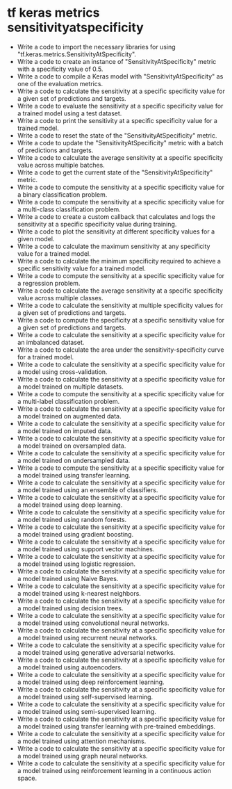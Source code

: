 # tf keras metrics sensitivityatspecificity

- Write a code to import the necessary libraries for using "tf.keras.metrics.SensitivityAtSpecificity".
- Write a code to create an instance of "SensitivityAtSpecificity" metric with a specificity value of 0.5.
- Write a code to compile a Keras model with "SensitivityAtSpecificity" as one of the evaluation metrics.
- Write a code to calculate the sensitivity at a specific specificity value for a given set of predictions and targets.
- Write a code to evaluate the sensitivity at a specific specificity value for a trained model using a test dataset.
- Write a code to print the sensitivity at a specific specificity value for a trained model.
- Write a code to reset the state of the "SensitivityAtSpecificity" metric.
- Write a code to update the "SensitivityAtSpecificity" metric with a batch of predictions and targets.
- Write a code to calculate the average sensitivity at a specific specificity value across multiple batches.
- Write a code to get the current state of the "SensitivityAtSpecificity" metric.
- Write a code to compute the sensitivity at a specific specificity value for a binary classification problem.
- Write a code to compute the sensitivity at a specific specificity value for a multi-class classification problem.
- Write a code to create a custom callback that calculates and logs the sensitivity at a specific specificity value during training.
- Write a code to plot the sensitivity at different specificity values for a given model.
- Write a code to calculate the maximum sensitivity at any specificity value for a trained model.
- Write a code to calculate the minimum specificity required to achieve a specific sensitivity value for a trained model.
- Write a code to compute the sensitivity at a specific specificity value for a regression problem.
- Write a code to calculate the average sensitivity at a specific specificity value across multiple classes.
- Write a code to calculate the sensitivity at multiple specificity values for a given set of predictions and targets.
- Write a code to compute the specificity at a specific sensitivity value for a given set of predictions and targets.
- Write a code to calculate the sensitivity at a specific specificity value for an imbalanced dataset.
- Write a code to calculate the area under the sensitivity-specificity curve for a trained model.
- Write a code to calculate the sensitivity at a specific specificity value for a model using cross-validation.
- Write a code to calculate the sensitivity at a specific specificity value for a model trained on multiple datasets.
- Write a code to compute the sensitivity at a specific specificity value for a multi-label classification problem.
- Write a code to calculate the sensitivity at a specific specificity value for a model trained on augmented data.
- Write a code to calculate the sensitivity at a specific specificity value for a model trained on imputed data.
- Write a code to calculate the sensitivity at a specific specificity value for a model trained on oversampled data.
- Write a code to calculate the sensitivity at a specific specificity value for a model trained on undersampled data.
- Write a code to compute the sensitivity at a specific specificity value for a model trained using transfer learning.
- Write a code to calculate the sensitivity at a specific specificity value for a model trained using an ensemble of classifiers.
- Write a code to calculate the sensitivity at a specific specificity value for a model trained using deep learning.
- Write a code to calculate the sensitivity at a specific specificity value for a model trained using random forests.
- Write a code to calculate the sensitivity at a specific specificity value for a model trained using gradient boosting.
- Write a code to calculate the sensitivity at a specific specificity value for a model trained using support vector machines.
- Write a code to calculate the sensitivity at a specific specificity value for a model trained using logistic regression.
- Write a code to calculate the sensitivity at a specific specificity value for a model trained using Naive Bayes.
- Write a code to calculate the sensitivity at a specific specificity value for a model trained using k-nearest neighbors.
- Write a code to calculate the sensitivity at a specific specificity value for a model trained using decision trees.
- Write a code to calculate the sensitivity at a specific specificity value for a model trained using convolutional neural networks.
- Write a code to calculate the sensitivity at a specific specificity value for a model trained using recurrent neural networks.
- Write a code to calculate the sensitivity at a specific specificity value for a model trained using generative adversarial networks.
- Write a code to calculate the sensitivity at a specific specificity value for a model trained using autoencoders.
- Write a code to calculate the sensitivity at a specific specificity value for a model trained using deep reinforcement learning.
- Write a code to calculate the sensitivity at a specific specificity value for a model trained using self-supervised learning.
- Write a code to calculate the sensitivity at a specific specificity value for a model trained using semi-supervised learning.
- Write a code to calculate the sensitivity at a specific specificity value for a model trained using transfer learning with pre-trained embeddings.
- Write a code to calculate the sensitivity at a specific specificity value for a model trained using attention mechanisms.
- Write a code to calculate the sensitivity at a specific specificity value for a model trained using graph neural networks.
- Write a code to calculate the sensitivity at a specific specificity value for a model trained using reinforcement learning in a continuous action space.
